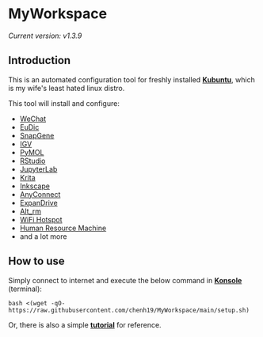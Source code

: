 # MyWorkspace
*Current version: v1.3.9*  

## Introduction
This is an automated configuration tool for freshly installed [**Kubuntu**](https://kubuntu.org/), which is my wife's least hated linux distro.  
  
This tool will install and configure:
- [WeChat](https://www.wechat.com/)
- [EuDic](https://www.eudic.net/)
- [SnapGene](https://www.snapgene.com/)
- [IGV](https://software.broadinstitute.org/software/igv/)
- [PyMOL](https://pymol.org/)
- [RStudio](https://www.rstudio.com/)
- [JupyterLab](https://github.com/jupyterlab/jupyterlab-desktop)
- [Krita](https://krita.org/)
- [Inkscape](https://inkscape.org/)
- [AnyConnect](https://www.cisco.com/c/en/us/products/security/anyconnect-secure-mobility-client)
- [ExpanDrive](https://www.expandrive.com/)
- [Alt_rm](https://github.com/chenh19/alt_rm)
- [WiFi Hotspot](https://github.com/lakinduakash/linux-wifi-hotspot)
- [Human Resource Machine](https://tomorrowcorporation.com/humanresourcemachine)
- and a lot more

## How to use
Simply connect to internet and execute the below command in [**Konsole**](https://konsole.kde.org/) (terminal): 
```
bash <(wget -qO- https://raw.githubusercontent.com/chenh19/MyWorkspace/main/setup.sh)
```
Or, there is also a simple [**tutorial**](https://chenh19.github.io/MyWorkspace/) for reference.
